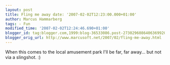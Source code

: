 ```yaml
---
layout: post
title: Fling me away date: '2007-02-02T12:23:00.000+01:00'
author: Marcus Hammarberg
tags: - Fun
modified_time: '2007-02-02T12:24:46.690+01:00'
blogger_id: tag:blogger.com,1999:blog-36533086.post-2730296086406369920
blogger_orig_url: http://www.marcusoft.net/2007/02/fling-me-away.html
---
```


When this comes to the local amusement park I'll be far, far away...
but not via a slingshot. :)





